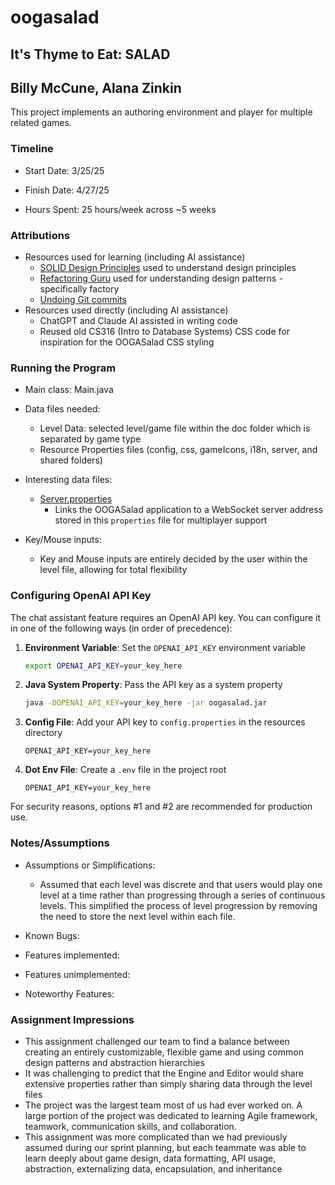 # oogasalad

## It's Thyme to Eat: SALAD

## Billy McCune, Alana Zinkin

This project implements an authoring environment and player for multiple related games.

### Timeline

* Start Date: 3/25/25

* Finish Date: 4/27/25

* Hours Spent: 25 hours/week across ~5 weeks

### Attributions

* Resources used for learning (including AI assistance)
    * [SOLID Design Principles](https://www.digitalocean.com/community/conceptual-articles/s-o-l-i-d-the-first-five-principles-of-object-oriented-design#single-responsibility-principle)
      used to understand design principles
    * [Refactoring Guru](https://refactoring.guru/design-patterns/factory-method) used for
      understanding design patterns - specifically factory
    * [Undoing Git commits](https://stackoverflow.com/questions/22682870/how-can-i-undo-pushed-commits-using-git)
* Resources used directly (including AI assistance)
    * ChatGPT and Claude AI assisted in writing code
    * Reused old CS316 (Intro to Database Systems) CSS code for inspiration for the OOGASalad CSS styling

### Running the Program

* Main class: Main.java

* Data files needed:
    * Level Data: selected level/game file within the doc folder which is separated by game type
    * Resource Properties files (config, css, gameIcons, i18n, server, and shared folders)

* Interesting data files:
  * [Server.properties](src/main/resources/oogasalad/server/Server.properties)
    * Links the OOGASalad application to a WebSocket server address stored in this `properties` file for multiplayer support

* Key/Mouse inputs:
    * Key and Mouse inputs are entirely decided by the user within the level file, allowing for
      total flexibility

### Configuring OpenAI API Key

The chat assistant feature requires an OpenAI API key. You can configure it in one of the following
ways (in order of precedence):

1. **Environment Variable**: Set the `OPENAI_API_KEY` environment variable
   ```bash
   export OPENAI_API_KEY=your_key_here
   ```

2. **Java System Property**: Pass the API key as a system property
   ```bash
   java -DOPENAI_API_KEY=your_key_here -jar oogasalad.jar
   ```

3. **Config File**: Add your API key to `config.properties` in the resources directory
   ```properties
   OPENAI_API_KEY=your_key_here
   ```

4. **Dot Env File**: Create a `.env` file in the project root
   ```
   OPENAI_API_KEY=your_key_here
   ```

For security reasons, options #1 and #2 are recommended for production use.

### Notes/Assumptions

* Assumptions or Simplifications:
    * Assumed that each level was discrete and that users would play one level at a time rather than
      progressing through a series of continuous levels. This simplified the process of level
      progression by removing the need to store the next level within each file.

* Known Bugs:

* Features implemented:

* Features unimplemented:

* Noteworthy Features:

### Assignment Impressions

* This assignment challenged our team to find a balance between creating an entirely customizable,
  flexible game and using common design patterns and abstraction hierarchies
* It was challenging to predict that the Engine and Editor would share extensive properties rather
  than simply sharing data through the level files
* The project was the largest team most of us had ever worked on. A large portion of the
  project was dedicated to learning Agile framework, teamwork, communication skills, and
  collaboration.
* This assignment was more complicated than we had previously assumed during our sprint planning,
  but each teammate was able to learn deeply about game design, data formatting, API usage,
  abstraction, externalizing data, encapsulation, and inheritance


